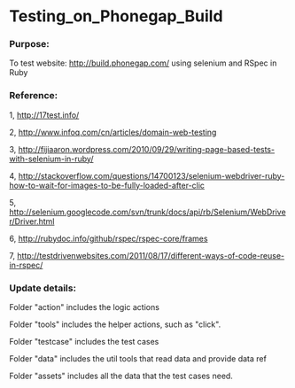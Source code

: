 Testing_on_Phonegap_Build
===============

### Purpose:

To test website: http://build.phonegap.com/ using selenium and RSpec in Ruby

### Reference: 

1,  http://17test.info/

2,  http://www.infoq.com/cn/articles/domain-web-testing

3,  http://fijiaaron.wordpress.com/2010/09/29/writing-page-based-tests-with-selenium-in-ruby/

4,  http://stackoverflow.com/questions/14700123/selenium-webdriver-ruby-how-to-wait-for-images-to-be-fully-loaded-after-clic

5,  http://selenium.googlecode.com/svn/trunk/docs/api/rb/Selenium/WebDriver/Driver.html

6,  http://rubydoc.info/github/rspec/rspec-core/frames 

7,  http://testdrivenwebsites.com/2011/08/17/different-ways-of-code-reuse-in-rspec/





### Update details:

Folder "action" includes the logic actions

Folder "tools" includes the helper actions, such as "click". 

Folder "testcase" includes the test cases 

Folder "data" includes the util tools that read data and provide data ref

Folder "assets" includes all the data that the test cases need.
